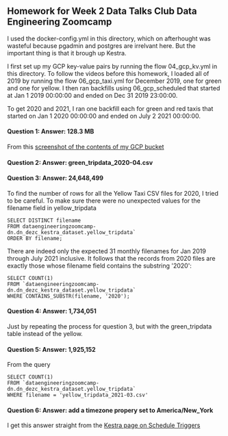 
## Homework for Week 2 Data Talks Club Data Engineering Zoomcamp

I used the docker-config.yml in this directory, which on afterhought was
wasteful because pgadmin and postgres are irrelvant here. But the important
thing is that it brough up Kestra.

I first set up my GCP key-value pairs by running the flow 04_gcp_kv.yml
in this directory. To follow the videos before this homework, I loaded all
of 2019 by running the flow 06_gcp_taxi.yml for December 2019, one for green
and one for yellow. I then ran backfills using 06_gcp_scheduled that started
at Jan 1 2019 00:00:00 and ended on Dec 31 2019 23:00:00.

To get 2020 and 2021, I ran one backfill each for green and red taxis that started on Jan 1 2020 00:00:00 and ended on July 2 2021 00:00:00.

#### Question 1: Answer: 128.3 MB
From this [screenshot of the contents of my GCP bucket](my-gcp-bucket.png)

#### Question 2: Answer: green_tripdata_2020-04.csv

#### Question 3: Answer: 24,648,499
To find the number of rows for all the Yellow Taxi CSV files for 2020, I tried to be careful. To make sure there were no unexpected values for the filename field in yellow_tripdata
```
SELECT DISTINCT filename
FROM dataengineeringzoomcamp-dn.dn_dezc_kestra_dataset.yellow_tripdata`
ORDER BY filename;
```

There are indeed only the expected 31 monthly filenames for Jan 2019 through July 2021 inclusive. It follows that the records from 2020 files are exactly those whose filename field contains the substring '2020':

```
SELECT COUNT(1)
FROM `dataengineeringzoomcamp-dn.dn_dezc_kestra_dataset.yellow_tripdata`
WHERE CONTAINS_SUBSTR(filename, '2020');
```

#### Question 4: Answer: 1,734,051
Just by repeating the process for question 3, but with the green_tripdata table instead of the yellow.

#### Question 5: Answer: 1,925,152
From the query 
```
SELECT COUNT(1) 
FROM `dataengineeringzoomcamp-dn.dn_dezc_kestra_dataset.yellow_tripdata`
WHERE filename = 'yellow_tripdata_2021-03.csv'
```

#### Question 6: Answer: add a timezone propery set to America/New_York
I get this answer straight from the [Kestra page on Schedule Triggers](https://kestra.io/docs/workflow-components/triggers/schedule-trigger)
